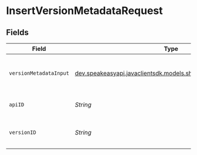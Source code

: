 # InsertVersionMetadataRequest


## Fields

| Field                                                                                                            | Type                                                                                                             | Required                                                                                                         | Description                                                                                                      |
| ---------------------------------------------------------------------------------------------------------------- | ---------------------------------------------------------------------------------------------------------------- | ---------------------------------------------------------------------------------------------------------------- | ---------------------------------------------------------------------------------------------------------------- |
| `versionMetadataInput`                                                                                           | [dev.speakeasyapi.javaclientsdk.models.shared.VersionMetadataInput](../../models/shared/VersionMetadataInput.md) | :heavy_check_mark:                                                                                               | A JSON representation of the metadata to insert.                                                                 |
| `apiID`                                                                                                          | *String*                                                                                                         | :heavy_check_mark:                                                                                               | The ID of the Api to insert metadata for.                                                                        |
| `versionID`                                                                                                      | *String*                                                                                                         | :heavy_check_mark:                                                                                               | The version ID of the Api to insert metadata for.                                                                |